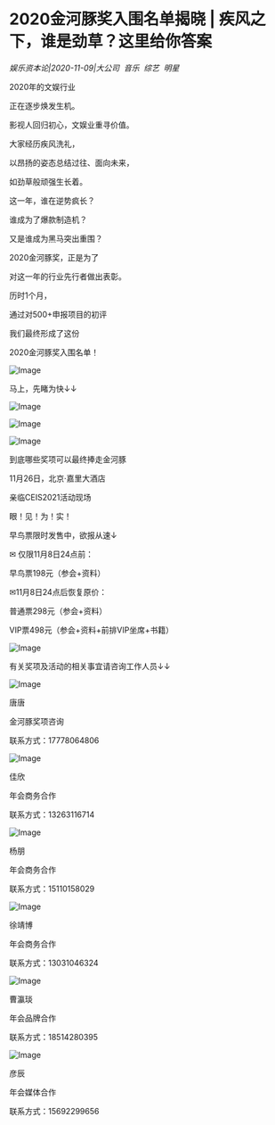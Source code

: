 # 2020金河豚奖入围名单揭晓 | 疾风之下，谁是劲草？这里给你答案

*娱乐资本论|2020-11-09|大公司 
                                                音乐 
                                                综艺 
                                                明星*

2020年的文娱行业

正在逐步焕发生机。

影视人回归初心，文娱业重寻价值。

大家经历疾风洗礼，

以昂扬的姿态总结过往、面向未来，

如劲草般顽强生长着。

这一年，谁在逆势疯长？

谁成为了爆款制造机？

又是谁成为黑马突出重围？

2020金河豚奖，正是为了

对这一年的行业先行者做出表彰。

历时1个月，

通过对500+申报项目的初评

我们最终形成了这份

2020金河豚奖入围名单！

![Image](https://p1.pstatp.com/origin/pgc-image/e81da2916ac3439a92321e9509a32f21)

马上，先睹为快↓↓

![Image](https://p26-tt.byteimg.com/origin/pgc-image/dc7fd67650804a488e5276edcac34681)

![Image](https://p6-tt-ipv6.byteimg.com/origin/pgc-image/873e7c0f1b984867a830299915ca794b)

![Image](https://p3-tt-ipv6.byteimg.com/origin/pgc-image/629beadd5f284e6b8a8e85f42a51b4d0)

到底哪些奖项可以最终捧走金河豚

11月26日，北京·嘉里大酒店

亲临CEIS2021活动现场

眼！见！为！实！

早鸟票限时发售中，欲报从速↓

✉ 仅限11月8日24点前：

早鸟票198元（参会+资料）

✉11月8日24点后恢复原价：

普通票298元（参会+资料）

VIP票498元（参会+资料+前排VIP坐席+书籍）

![Image](https://p6-tt-ipv6.byteimg.com/origin/pgc-image/fde4ed77e10343e585dc756d48abd2b9)

有关奖项及活动的相关事宜请咨询工作人员↓↓

![Image](https://p1.pstatp.com/origin/pgc-image/b5f6a167955145e5bba0d63e9b403827)

唐唐

金河豚奖项咨询

联系方式：17778064806

![Image](https://p1.pstatp.com/origin/pgc-image/7966b9164fa04998ac2aaa1a48345b61)

佳欣

年会商务合作

联系方式：13263116714

![Image](https://p1.pstatp.com/origin/pgc-image/b3efb8a4729f49f68863541640543d3e)

杨朋

年会商务合作

联系方式：15110158029

![Image](https://p1.pstatp.com/origin/pgc-image/dd884169695a4916ba3a05a7d89b8314)

徐靖博

年会商务合作

联系方式：13031046324

![Image](https://p1.pstatp.com/origin/pgc-image/f9cba4248428443b8c26028f4e4da381)

曹瀛琰

年会品牌合作

联系方式：18514280395

![Image](https://p1.pstatp.com/origin/pgc-image/7f5067433c98492cb3d1380886bf427d)

彦辰

年会媒体合作

联系方式：15692299656

